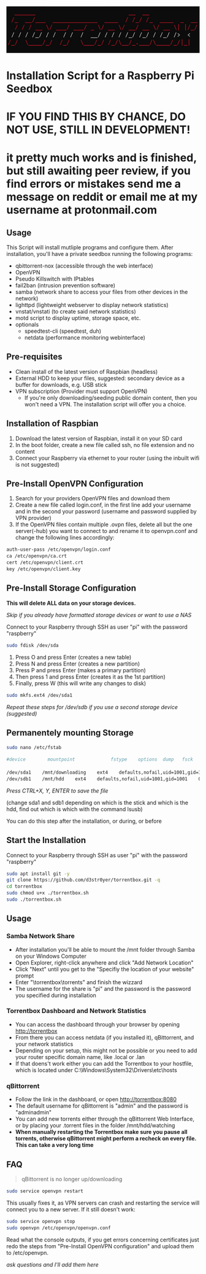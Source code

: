 ![](files/logo.jpg)
# Installation Script for a Raspberry Pi Seedbox

# IF YOU FIND THIS BY CHANCE, DO NOT USE, STILL IN DEVELOPMENT!

# it pretty much works and is finished, but still awaiting peer review, if you find errors or mistakes send me a message on reddit or email me at my username at protonmail.com

## Usage
This Script will install mutliple programs and configure them. After installation, you'll have a private seedbox running the following programs:
* qbittorrent-nox (accessible through the web interface)
* OpenVPN
* Pseudo Killswitch with IPtables
* fail2ban (intrusion prevention software)
* samba (network share to access your files from other devices in the network)
* lighttpd (lightweight webserver to display network statistics)
* vnstat/vnstati (to create said network statistics)
* motd script to display uptime, storage space, etc.
* optionals
  * speedtest-cli (speedtest, duh)
  * netdata (performance monitoring webinterface)

## Pre-requisites
* Clean install of the latest version of Raspbian (headless)
* External HDD to keep your files, suggested: secondary device as a buffer for downloads, e.g. USB stick
* VPN subscription (Provider must support OpenVPN)
  * If you're only downloading/seeding public domain content, then you won't need a VPN. The installation script will offer you a  choice.

## Installation of Raspbian

1. Download the latest version of Raspbian, install it on your SD card
2. In the boot folder, create a new file called ssh, no file extension and no content
3. Connect your Raspberry via ethernet to your router (using the inbuilt wifi is not suggested)

## Pre-Install OpenVPN Configuration

1. Search for your providers OpenVPN files and download them
2. Create a new file called login.conf, in the first line add your username and in the second your password (username and password supplied by VPN provider)
3. If the OpenVPN files contain multiple .ovpn files, delete all but the one server(-hub) you want to connect to and rename it to openvpn.conf and change the following lines accordingly:
```sh
auth-user-pass /etc/openvpn/login.conf
ca /etc/openvpn/ca.crt
cert /etc/openvpn/client.crt
key /etc/openvpn/client.key
  ```

## Pre-Install Storage Configuration

__This will delete ALL data on your storage devices.__

_Skip if you already have formatted storage devices or want to use a NAS_

Connect to your Raspberry through SSH as user "pi" with the password "raspberry"

```sh
sudo fdisk /dev/sda
```

1. Press O and press Enter (creates a new table)
2. Press N and press Enter (creates a new partition)
3. Press P and press Enter (makes a primary partition)
4. Then press 1 and press Enter (creates it as the 1st partition)
5. Finally, press W (this will write any changes to disk)

```sh
sudo mkfs.ext4 /dev/sda1
```

_Repeat these steps for /dev/sdb if you use a second storage device (suggested)_

## Permanentely mounting Storage

```sh
sudo nano /etc/fstab
```
```sh
#device        mountpoint             fstype    options  dump   fsck

/dev/sda1    /mnt/downloading    ext4    defaults,nofail,uid=1001,gid=1001    0    1
/dev/sdb1    /mnt/hdd    ext4    defaults,nofail,uid=1001,gid=1001    0    1
```
_Press CTRL+X, Y, ENTER to save the file_

(change sda1 and sdb1 depending on which is the stick and which is the hdd, find out which is which with the command lsusb)

You can do this step after the installation, or during, or before

## Start the Installation

Connect to your Raspberry through SSH as user "pi" with the password "raspberry"

```sh
sudo apt install git -y
git clone https://github.com/d3str0yer/torrentbox.git -q
cd torrentbox
sudo chmod u+x ./torrentbox.sh
sudo ./torrentbox.sh
```

## Usage

### Samba Network Share

* After installation you'll be able to mount the /mnt folder through Samba on your Windows Computer
* Open Explorer, right-click anywhere and click "Add Network Location"
* Click "Next" until you get to the "Specifiy the location of your website" prompt
* Enter "\\torrentbox\torrents" and finish the wizzard
* The username for the share is "pi" and the password is the password you specified during installation

### Torrentbox Dashboard and Network Statistics

* You can access the dashboard through your browser by opening [http://torrentbox](http://torrentbox)
* From there you can access netdata (if you installed it), qBittorrent, and your network statistics
* Depending on your setup, this might not be possible or you need to add your router specific domain name, like .local or .lan
* If that doens't work either you can add the Torrentbox to your hostfile, which is located under C:\Windows\System32\Drivers\etc\hosts

### qBittorrent

* Follow the link in the dashboard, or open [http://torrentbox:8080](http://torrentbox:8080)
* The default username for qBittorrent is "admin" and the password is "adminadmin"
* You can add new torrents either through the qBittorrent Web Interface, or by placing your .torrent files in the folder /mnt/hdd/watching
* __When manually restarting the Torrentbox make sure you pause all torrents, otherwise qBittorrent might perform a recheck on every file. This can take a very long time__

## FAQ

> qBittorrent is no longer up/downloading
```sh
sudo service openvpn restart
```
This usually fixes it, as VPN servers can crash and restarting the service will connect you to a new server. If it still doesn't work:
```sh
sudo service openvpn stop
sudo openvpn /etc/openvpn/openvpn.conf
```
Read what the console outputs, if you get errors concerning certificates just redo the steps from "Pre-Install OpenVPN configuration" and upload them to /etc/openvpn.

_ask questions and I'll add them here_
